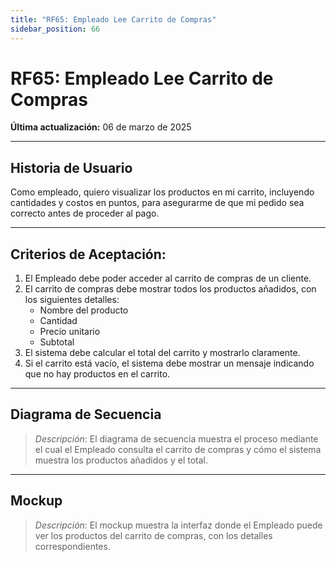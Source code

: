 ```yaml
---
title: "RF65: Empleado Lee Carrito de Compras"  
sidebar_position: 66
---
```


# RF65: Empleado Lee Carrito de Compras  

**Última actualización:** 06 de marzo de 2025  

---

## Historia de Usuario  

Como empleado, quiero visualizar los productos en mi carrito, incluyendo cantidades y costos en puntos, para asegurarme de que mi pedido sea correcto antes de proceder al pago.

---

## **Criterios de Aceptación:**  

1. El Empleado debe poder acceder al carrito de compras de un cliente.  
2. El carrito de compras debe mostrar todos los productos añadidos, con los siguientes detalles:  
   - Nombre del producto  
   - Cantidad  
   - Precio unitario  
   - Subtotal  
3. El sistema debe calcular el total del carrito y mostrarlo claramente.  
4. Si el carrito está vacío, el sistema debe mostrar un mensaje indicando que no hay productos en el carrito.  

---

## **Diagrama de Secuencia**  

> *Descripción*: El diagrama de secuencia muestra el proceso mediante el cual el Empleado consulta el carrito de compras y cómo el sistema muestra los productos añadidos y el total.  

---

## **Mockup**  

> *Descripción*: El mockup muestra la interfaz donde el Empleado puede ver los productos del carrito de compras, con los detalles correspondientes.  

